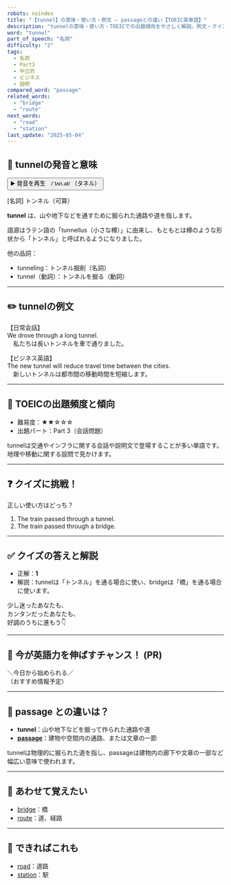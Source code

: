 ```yaml
---
robots: noindex
title: "【tunnel】の意味・使い方・例文 ― passageとの違い【TOEIC英単語】"
description: "tunnelの意味・使い方・TOEICでの出題傾向をやさしく解説。例文・クイズ付きでpassageとの違いもわかりやすく学べます。"
word: "tunnel"
part_of_speech: "名詞"
difficulty: "2"
tags:
  - 名詞
  - Part3
  - 中立的
  - ビジネス
  - 説明
compared_word: "passage"
related_words:
  - "bridge"
  - "route"
next_words:
  - "road"
  - "station"
last_update: "2025-05-04"
---
```


## 🔰 tunnelの発音と意味

<button class="play-audio" onclick="playTTS('tunnel')">
  <span class="play-audio-main">
    ▶️ 発音を再生　/ˈtʌn.əl/
  </span>
  <span class="play-audio-sub">
    （タネル）
  </span>
</button>

[名詞] トンネル（可算）

**tunnel** は、山や地下などを通すために掘られた通路や道を指します。

語源はラテン語の「tunnellus（小さな樽）」に由来し、もともとは樽のような形状から「トンネル」と呼ばれるようになりました。

他の品詞：  
- tunneling：トンネル掘削（名詞）
- tunnel（動詞）：トンネルを掘る（動詞）

---

## ✏️ tunnelの例文

【日常会話】  
We drove through a long tunnel.  
　私たちは長いトンネルを車で通りました。

【ビジネス英語】  
The new tunnel will reduce travel time between the cities.  
　新しいトンネルは都市間の移動時間を短縮します。

---

## 🎯 TOEICの出題頻度と傾向

- 難易度：★★☆☆☆
- 出題パート：Part 3（会話問題）

tunnelは交通やインフラに関する会話や説明文で登場することが多い単語です。地理や移動に関する設問で見かけます。

---

## ❓ クイズに挑戦！

正しい使い方はどっち？

1. The train passed through a tunnel.  
2. The train passed through a bridge.

---

## ✅ クイズの答えと解説

- 正解：**1**
- 解説：tunnelは「トンネル」を通る場合に使い、bridgeは「橋」を通る場合に使います。

少し迷ったあなたも、  
カンタンだったあなたも、  
好調のうちに進もう👇️

---

## 🚀 今が英語力を伸ばすチャンス！ (PR)

<div class="info-center">
＼今日から始められる／<br>  
（おすすめ情報予定）
</div>

---

## 🤔  passage との違いは？

- **tunnel**：山や地下などを掘って作られた通路や道
- **[passage](/word/passage)**：建物や空間内の通路、または文章の一節

tunnelは物理的に掘られた道を指し、passageは建物内の廊下や文章の一部など幅広い意味で使われます。

---

## 🧩 あわせて覚えたい

- [bridge](/word/bridge)：橋
- [route](/word/route)：道、経路

---

## 📖 できればこれも

- [road](/word/road)：道路
- [station](/word/station)：駅

<!-- cvid: aid30_bid10 -->
